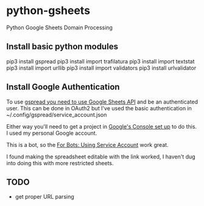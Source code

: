 # python-gsheets
Python Google Sheets Domain Processing

## Install basic python modules
pip3 install gspread
pip3 install import trafilatura
pip3 install import textstat
pip3 install import urllib
pip3 install import validators
pip3 install urlvalidator 

## Install Google Authentication
To use [gspread you need to use Google Sheets API](https://gspread.readthedocs.io/en/latest/oauth2.html) and be an authenticated user. This can be done in OAuth2 but I've used the basic authentication in ~/.config/gspread/service_account.json

Either way you'll need to get a project in [Google's Console set up](https://console.developers.google.com/project) to do this. I used my personal Google account.

This is a bot, so the [For Bots: Using Service Account](https://gspread.readthedocs.io/en/latest/oauth2.html#for-bots-using-service-account) work great. 

I found making the spreadsheet editable with the link worked, I haven't dug into doing this with more restricted sheets. 

## TODO
* get proper URL parsing
 
